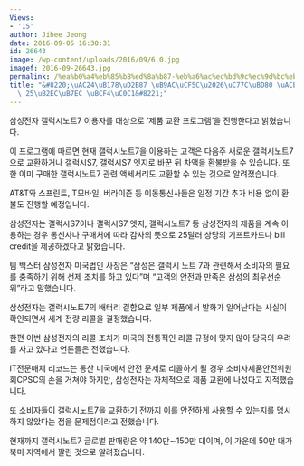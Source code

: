 ```yaml
---
Views:
- '15'
author: Jihee Jeong
date: 2016-09-05 16:30:31
id: 26643
image: /wp-content/uploads/2016/09/6.0.jpg
imagef: 2016-09-26643.jpg
permalink: /%ea%b0%a4%eb%85%b8%ed%8a%b87-%eb%a6%ac%ec%bd%9c%ec%9d%bc%eb%b6%80-%ea%b3%a0%ea%b0%9d%ec%97%94-25%eb%8b%ac%eb%9f%ac-%eb%b3%b4%ec%83%81/
title: "&#8220;\uAC24\uB178\uD2B87 \uB9AC\uCF5C\u2026\uC77C\uBD80 \uACE0\uAC1D\uC5D4\
  \ 25\uB2EC\uB7EC \uBCF4\uC0C1&#8221;"
---
```


삼성전자 갤럭시노트7 이용자를 대상으로 &#8216;제품 교환 프로그램&#8217;을 진행한다고 밝혔습니다.

이 프로그램에 따르면 현재 갤럭시노트7을 이용하는 고객은 다음주 새로운 갤럭시노트7으로 교환하거나 갤럭시S7, 갤럭시S7 엣지로 바꾼 뒤 차액을 환불받을 수 있습니다. 또한 이미 구매한 갤럭시노트7 관련 액세서리도 교환할 수 있는 것으로 알려졌습니다.

AT&T와 스프린트, T모바일, 버라이즌 등 이동통신사들은 일정 기간 추가 비용 없이 환불도 진행할 예정입니다.

삼성전자는 갤럭시S7이나 갤럭시S7 엣지, 갤럭시노트7 등 삼성전자의 제품을 계속 이용하는 경우 통신사나 구매처에 따라 감사의 뜻으로 25달러 상당의 기프트카드나 bill credit을 제공하겠다고 밝혔습니다.

팀 백스터 삼성전자 미국법인 사장은 &#8220;삼성은 갤럭시 노트 7과 관련해서 소비자의 필요를 충족하기 위해 선제 조치를 하고 있다&#8221;며 &#8220;고객의 안전과 만족은 삼성의 최우선순위&#8221;라고 말했습니다.

삼성전자는 갤럭시노트7의 배터리 결함으로 일부 제품에서 발화가 일어난다는 사실이 확인되면서 세계 전량 리콜을 결정했습니다.

한편 이번 삼성전자의 리콜 조치가 미국의 전통적인 리콜 규정에 맞지 않아 당국의 우려를 사고 있다고 언론들은 전했습니다.

IT전문매체 리코드는 통산 미국에서 안전 문제로 리콜하게 될 경우 소비자제품안전위원회CPSC의 손을 거쳐야 하지만, 삼성전자는 자체적으로 제품 교환에 나섰다고 지적했습니다.

또 소비자들이 갤럭시노트7을 교환하기 전까지 이를 안전하게 사용할 수 있는지를 명시하지 않았다는 점을 문제점이라고 전했습니다.

현재까지 갤럭시노트7 글로벌 판매량은 약 140만∼150만 대이며, 이 가운데 50만 대가 북미 지역에서 팔린 것으로 알려졌습니다.